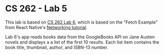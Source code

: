 # CS 262 - Lab 5

This lab is based on [CS 262 Lab 6](https://cs.calvin.edu/courses/cs/262/kvlinden/06hci/lab.html), which is based on the "Fetch Example" from React Native's
[Networking tutorial](https://reactnative.dev/docs/network).

Lab 6's app reads books data from the GoogleBooks API on Jane Austen novels and displays a a list of the first 10 results. Each list item contains the book title, thumbnail, author, and ISBN-13 number.
